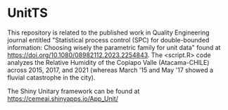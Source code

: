 # UnitTS

This repository is related to the published work in Quality Engineering journal entitled "Statistical process control (SPC) for double-bounded information: Choosing wisely the parametric family for unit data" found at https://doi.org/10.1080/08982112.2023.2254843. The <script.R> code analyzes the Relative Humidity of the Copiapo Valle (Atacama-CHILE) across 2015, 2017, and 2021 (whereas March '15 and May '17 showed a fluvial catastrophe in the city).

The Shiny Unitary framework can be found at https://cemeai.shinyapps.io/App_Unit/
